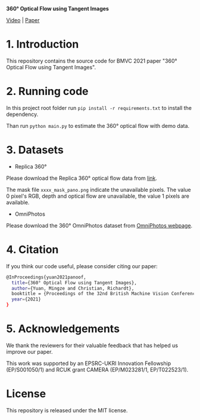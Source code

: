  **360° Optical Flow using Tangent Images**

[Video](https://youtu.be/RczNEQefOTo) | [Paper](https://arxiv.org/pdf/2112.14331.pdf)

# 1. Introduction

This repository contains the source code for BMVC 2021 paper "360° Optical Flow using Tangent Images".

# 2. Running code

In this project root folder run `pip install -r requirements.txt` to install the dependency.

Than run `python main.py` to estimate the 360° optical flow with demo data.

# 3. Datasets

- Replica 360°

Please download the Replica 360° optical flow data from [link](https://drive.google.com/file/d/14O9jP5dknguXMhAsSD5yq1_4tv3pJvm5/view?usp=sharing).

The mask file `xxxx_mask_pano.png` indicate the unavailable pixels.
The value 0 pixel's RGB, depth and optical flow are unavailable, the value 1 pixels are available.

- OmniPhotos

Please download the 360° OmniPhotos dataset from [OmniPhotos webpage](https://richardt.name/publications/omniphotos/).

# 4. Citation

If you think our code useful, please consider citing our paper:

```bash
@InProceedings{yuan2021panoof,
  title={360° Optical Flow using Tangent Images},
  author={Yuan, Mingze and Christian, Richardt},
  booktitle = {Proceedings of the 32nd British Machine Vision Conference (BMVC)},
  year={2021}
}
```

# 5. Acknowledgements

We thank the reviewers for their valuable feedback that has helped us improve our paper.

This work was supported by an EPSRC-UKRI Innovation Fellowship (EP/S001050/1) and RCUK grant CAMERA (EP/M023281/1, EP/T022523/1).

# License
This repository is released under the MIT license.

